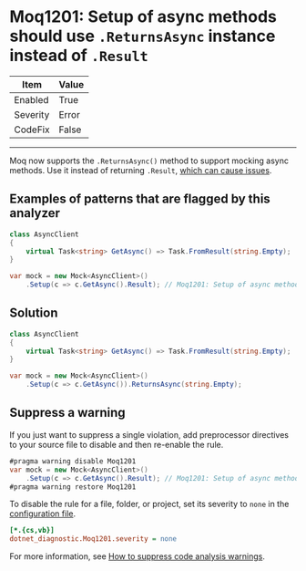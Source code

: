 # Moq1201: Setup of async methods should use `.ReturnsAsync` instance instead of `.Result`

| Item     | Value |
| -------- | ----- |
| Enabled  | True  |
| Severity | Error |
| CodeFix  | False |
---

Moq now supports the `.ReturnsAsync()` method to support mocking async methods. Use it instead of returning `.Result`,
[which can cause issues](https://github.com/davidfowl/AspNetCoreDiagnosticScenarios/blob/master/AsyncGuidance.md#avoid-using-taskresult-and-taskwait).

## Examples of patterns that are flagged by this analyzer

```csharp
class AsyncClient
{
    virtual Task<string> GetAsync() => Task.FromResult(string.Empty);
}

var mock = new Mock<AsyncClient>()
    .Setup(c => c.GetAsync().Result); // Moq1201: Setup of async methods should use .ReturnsAsync instance instead of .Result
```

## Solution

```csharp
class AsyncClient
{
    virtual Task<string> GetAsync() => Task.FromResult(string.Empty);
}

var mock = new Mock<AsyncClient>()
    .Setup(c => c.GetAsync()).ReturnsAsync(string.Empty);
```

## Suppress a warning

If you just want to suppress a single violation, add preprocessor directives to
your source file to disable and then re-enable the rule.

```csharp
#pragma warning disable Moq1201
var mock = new Mock<AsyncClient>()
    .Setup(c => c.GetAsync().Result); // Moq1201: Setup of async methods should use .ReturnsAsync instance instead of .Result
#pragma warning restore Moq1201
```

To disable the rule for a file, folder, or project, set its severity to `none`
in the
[configuration file](https://learn.microsoft.com/en-us/dotnet/fundamentals/code-analysis/configuration-files).

```ini
[*.{cs,vb}]
dotnet_diagnostic.Moq1201.severity = none
```

For more information, see
[How to suppress code analysis warnings](https://learn.microsoft.com/en-us/dotnet/fundamentals/code-analysis/suppress-warnings).
